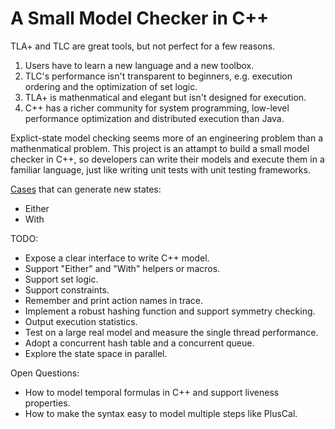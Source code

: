 A Small Model Checker in C++
============================
TLA+ and TLC are great tools, but not perfect for a few reasons.
1. Users have to learn a new language and a new toolbox.
2. TLC's performance isn't transparent to beginners, e.g. execution ordering and the optimization of set logic.
3. TLA+ is mathenmatical and elegant but isn't designed for execution.
4. C++ has a richer community for system programming, low-level performance optimization and distributed execution than Java.

Explict-state model checking seems more of an engineering problem than a mathenmatical problem. This project is an attampt to build a small model checker in C++, so developers can write their models and execute them in a familiar language, just like writing unit tests with unit testing frameworks.

[Cases](https://learntla.com/pluscal/behaviors/) that can generate new states:
* Either
* With

TODO:
* Expose a clear interface to write C++ model.
* Support "Either" and "With" helpers or macros.
* Support set logic.
* Support constraints.
* Remember and print action names in trace.
* Implement a robust hashing function and support symmetry checking.
* Output execution statistics.
* Test on a large real model and measure the single thread performance.
* Adopt a concurrent hash table and a concurrent queue.
* Explore the state space in parallel.

Open Questions:
* How to model temporal formulas in C++ and support liveness properties.
* How to make the syntax easy to model multiple steps like PlusCal.
